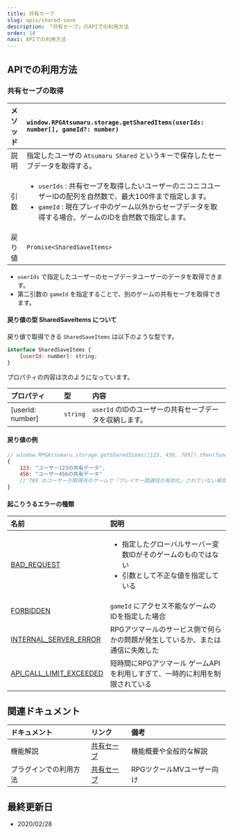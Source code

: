 ```yaml
---
title: 共有セーブ
slug: apis/shared-save
description: 「共有セーブ」のAPIでの利用方法
order: 14
navi: APIでの利用方法
---
```

    
## APIでの利用方法
    
### 共有セーブの取得
  
メソッド |`window.RPGAtsumaru.storage.getSharedItems(userIds: number[], gameId?: number)`
:---|:---
説明|指定したユーザの `Atsumaru Shared` というキーで保存したセーブデータを取得する。
引数|<ul><li>`userIds` : 共有セーブを取得したいユーザーのニコニコユーザーIDの配列を自然数で、最大100件まで指定します。</li><li>`gameId` : 現在プレイ中のゲーム以外からセーブデータを取得する場合、ゲームのIDを自然数で指定します。</li></ul>
戻り値|`Promise<SharedSaveItems>`
    
 - `userIds` で指定したユーザーのセーブデータユーザーのデータを取得できます。
 - 第二引数の `gameId` を指定することで、別のゲームの共有セーブを取得できます。
    
#### 戻り値の型 SharedSaveItems について
戻り値で取得できる `SharedSaveItems` は以下のような型です。
    
```js
interface SharedSaveItems {
    [userId: number]: string;
}
```
    
プロパティの内容は次のようになっています。
    
|プロパティ|型|内容
:---|:---|:---
|[userId: number]|`string`|`userId` のIDのユーザーの共有セーブデータを収納します。
    
#### 戻り値の例
    
```js
// window.RPGAtsumaru.storage.getSharedItems([123, 456, 789]).then(function(v) { console.log(v) }) を実行
{
    123: "ユーザー123の共有データ",
    456: "ユーザー456の共有データ"
    // 789 のユーザーが取得先のゲームで「プレイヤー間通信の有効化」されていない場合は結果に含まれません！
}
```
    
#### 起こりうるエラーの種類
    
名前|説明
:---|:---
[BAD_REQUEST](/common/error)|<ul><li>指定したグローバルサーバー変数IDがそのゲームのものではない</li><li>引数として不正な値を指定している</li></ul>
[FORBIDDEN](/common/error)|`gameId` にアクセス不能なゲームのIDを指定した場合
[INTERNAL_SERVER_ERROR](/common/error)|RPGアツマールのサービス側で何らかの問題が発生しているか、または通信に失敗した
[API_CALL_LIMIT_EXCEEDED](/common/error)|短時間にRPGアツマール ゲームAPIを利用しすぎて、一時的に利用を制限されている
    
## 関連ドキュメント
    
ドキュメント|リンク|備考
:---|:---|:---
機能解説|[共有セーブ](/shared-save)|機能概要や全般的な解説
プラグインでの利用方法|[共有セーブ](/plugins/shared-save)|RPGツクールMVユーザー向け
    
## 最終更新日
 - 2020/02/28
